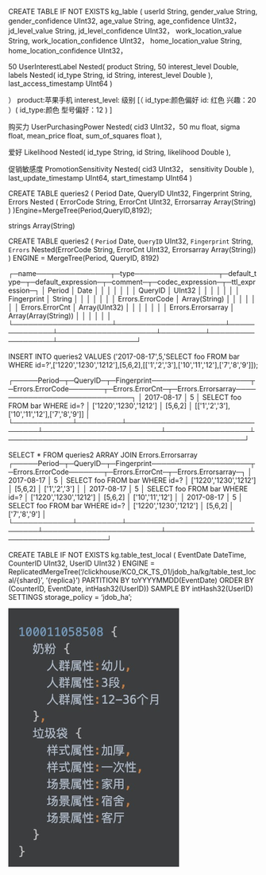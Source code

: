 CREATE TABLE IF NOT EXISTS kg_lable
(
userId String,
gender_value String,
gender_confidence UInt32,
age_value String,
age_confidence UInt32，
jd_level_value String,
jd_level_confidence UInt32，
work_location_value String,
work_location_confidence UInt32，
home_location_value String,
home_location_confidence UInt32，


50
UserInterestLabel Nested(
    product String,   50 
    interest_level Double,
    labels Nested(
      id_type String,
      id String,
      interest_level Double
     ),
    last_access_timestamp UInt64
)

）
 product:苹果手机 
 interest_level: 级别 
  [（
    id_type:颜色偏好
    id: 红色
    兴趣：20
  ）(
    id_type:颜色
    型号偏好：12
  )
  ]

  

 购买力
UserPurchasingPower Nested(
     cid3 UInt32，50
     mu float,
     sigma float,
     mean_price float,
     sum_of_squares float
),


 爱好
Likelihood Nested(
    id_type String, 
    id String,
    likelihood Double
),

促销敏感度
PromotionSensitivity Nested(
    cid3 UInt32，
    sensitivity Double
),
last_update_timestamp UInt64,
start_timestamp UInt64
)










CREATE TABLE queries2
(
    Period Date,
    QueryID UInt32,
    Fingerprint String,
    Errors Nested
    (
        ErrorCode String,
        ErrorCnt UInt32,
        Errorsarray Array(String)
    )
)Engine=MergeTree(Period,QueryID,8192);




strings Array(String)



CREATE TABLE queries2
(
    `Period` Date,
    `QueryID` UInt32,
    `Fingerprint` String,
    `Errors` Nested(ErrorCode String, ErrorCnt UInt32, Errorsarray Array(String))
)
ENGINE = MergeTree(Period, QueryID, 8192)

┌─name───────────────┬─type─────────────────┬─default_type─┬─default_expression─┬─comment─┬─codec_expression─┬─ttl_expression─┐
│ Period             │ Date                 │              │                    │         │                  │                │
│ QueryID            │ UInt32               │              │                    │         │                  │                │
│ Fingerprint        │ String               │              │                    │         │                  │                │
│ Errors.ErrorCode   │ Array(String)        │              │                    │         │                  │                │
│ Errors.ErrorCnt    │ Array(UInt32)        │              │                    │         │                  │                │
│ Errors.Errorsarray │ Array(Array(String)) │              │                    │         │                  │                │
└────────────────────┴──────────────────────┴──────────────┴────────────────────┴─────────┴──────────────────┴────────────────┘

INSERT INTO queries2 VALUES ('2017-08-17',5,'SELECT foo FROM bar WHERE id=?',['1220','1230','1212'],[5,6,2],[['1','2','3'],['10','11','12'],['7','8','9']]);



┌─────Period─┬─QueryID─┬─Fingerprint────────────────────┬─Errors.ErrorCode───────┬─Errors.ErrorCnt─┬─Errors.Errorsarray─────────────────────────────┐
│ 2017-08-17 │       5 │ SELECT foo FROM bar WHERE id=? │ ['1220','1230','1212'] │ [5,6,2]         │ [['1','2','3'],['10','11','12'],['7','8','9']] │
└────────────┴─────────┴────────────────────────────────┴────────────────────────┴─────────────────┴────────────────────────────────────────────────┘


SELECT *
FROM queries2
ARRAY JOIN Errors.Errorsarray
┌─────Period─┬─QueryID─┬─Fingerprint────────────────────┬─Errors.ErrorCode───────┬─Errors.ErrorCnt─┬─Errors.Errorsarray─┐
│ 2017-08-17 │       5 │ SELECT foo FROM bar WHERE id=? │ ['1220','1230','1212'] │ [5,6,2]         │ ['1','2','3']      │
│ 2017-08-17 │       5 │ SELECT foo FROM bar WHERE id=? │ ['1220','1230','1212'] │ [5,6,2]         │ ['10','11','12']   │
│ 2017-08-17 │       5 │ SELECT foo FROM bar WHERE id=? │ ['1220','1230','1212'] │ [5,6,2]         │ ['7','8','9']      │
└────────────┴─────────┴────────────────────────────────┴────────────────────────┴─────────────────┴────────────────────┘



CREATE TABLE IF NOT EXISTS kg.table_test_local 
(
EventDate DateTime,
CounterID UInt32,
UserID UInt32
) ENGINE = ReplicatedMergeTree(‘/clickhouse/KC0_CK_TS_01/jdob_ha/kg/table_test_local/{shard}’, ‘{replica}’)
PARTITION BY toYYYYMMDD(EventDate)
ORDER BY (CounterID, EventDate, intHash32(UserID))
SAMPLE BY intHash32(UserID)
SETTINGS storage_policy = ‘jdob_ha’;





![14351832AC9DF886FC85B6B13255D3B3](../../source/14351832AC9DF886FC85B6B13255D3B3.jpg)